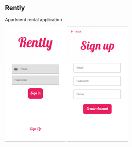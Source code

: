 ## Rently
Apartment rental application

<p float="left">
   <img src="../images/rently.png" alt="rently" width="200""/>
   <img src="../images/rently2.png" alt="rently" width="200""/>
</p>
